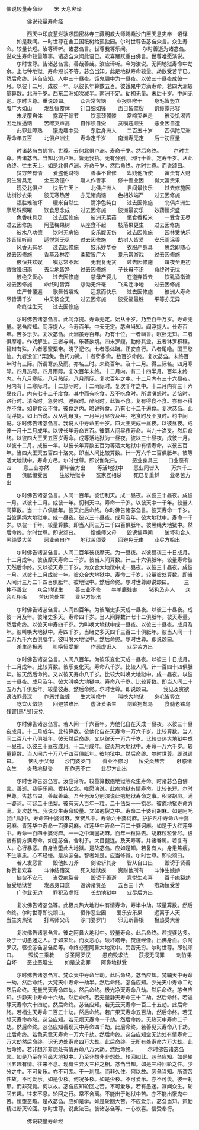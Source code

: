   佛说较量寿命经
　　宋 天息灾译




　　　　佛说较量寿命经

　　　　西天中印度惹烂驮啰国密林寺三藏明教大师赐紫沙门臣天息灾奉　诏译
　　如是我闻。一时世尊在舍卫国祇树给孤独园。尔时世尊告苾刍众言。众生寿命。较量长短。汝等谛听。诸苾刍言。世尊我等乐闻。
　　尔时善逝为诸苾刍。说众生寿命较量等事。诸苾刍众闻此语已。欢喜踊跃重白佛言。世尊唯愿演说。
　　尔时世尊。告诸苾刍言。善哉善哉。汝应谛听。今为汝说。无间地狱寿命中劫余。上七种地狱。寿命短长不等。苾刍当知。此是地狱寿命较量。劫数受苦毕已。然后命终。苾刍应知。人中三十昼夜。饿鬼趣中为一昼夜。以彼三十昼夜成彼一月。以彼十二月。成彼一年。以彼长年算数五百。彼饿鬼中方满寿命。若四大洲较量算数。北洲千岁。西东二洲如次减半。南洲不定。劫初无量。末后十岁。中间无定。尔时世尊。重说颂曰。
　　众合常苦恼　　业报唇喉干
　　身毛皆竖立　　腹广大如山
　　发乱恒覆体　　针口细如锋
　　面目皆擘裂　　饥瘦露形容
　　朱发覆自体　　露现于骨节
　　饮恶颈髑髅　　常啼哭奔走
　　彼受饥渴苦　　困乏恒逼恼
　　苦啼哭声高　　自作须自受
　　贪嗔违顺生　　恶业因自造
　　此罪业障熟　　饿鬼趣中受
　　东胜身洲人　　二百五十岁
　　西俱陀尼洲　　寿命年五百
　　北俱卢洲生　　寿命定千岁
　　南洲寿无定　　后十初叵量

　　时诸苾刍白佛言。世尊。云何北俱卢洲。寿命千岁。然后命终。
　　尔时世尊。告诸苾刍。当知北俱卢洲。皆无我执。无有分别。因行十善。定寿千岁。从此命终。往生天上。如是北俱卢洲。寿命千岁。然后命终。尔时世尊。而说颂曰。
　　贫穷苦有情　　爱盗他财物
　　善事不曾修　　卑贱他所使
　　富贵有大财　　资生皆具足
　　金玉及僮仆　　斯人作善事
　　修十善业因　　得大富贵果
　　现受北俱卢　　快乐生天上
　　北俱卢洲人　　世间最快乐
　　过去修施因　　劫树妙衣果
　　彼无寒热苦　　亦无诸病恼
　　色相妙端严　　过去因修施
　　福胜难破坏　　粳米自然生
　　清净色纯白　　过去因修施
　　北俱卢洲生　　摩尼珠照曜
　　饮食思念成　　过去因修施
　　彼洲最安乐　　妙药恒炽盛
　　色香味具足　　过去因修施
　　彼洲无菜茹　　恒食香稻米
　　一受食无尽　　过去因修施
　　阿蓝梅果树　　从座食不起
　　枝落果更生　　过去因修施
　　彼水八功德　　饮时无病恼
　　安乐腹无伤　　过去因修施
　　园林受快乐　　妙音恒听闻
　　适悦常无尽　　过去因修施
　　劫树人皆爱　　安乐雨涂香
　　风香无有尽　　过去因修施
　　妓乐妙华香　　衣服严身具
　　思念即随心　　过去因修施
　　香草及林峦　　柔软皆广大
　　爱乐常游戏　　过去因修施
　　彼恒共欢娱　　嗔忿常不起
　　无我复无贪　　过去因修施
　　每夜至更初　　微微降细雨
　　去尘地皆净　　过去因修施
　　子长母不识　　命终时无忧
　　彼绝贪爱心　　过去因修施
　　慈母产婴儿　　在道弃皆去
　　饮乳涌指流　　过去因修施
　　命终时皆弃　　悲恸无纤毫
　　飞禽迁净地　　过去因修施
　　庄严普覆遍　　歌舞皆嬉戏
　　适意而快乐　　过去因修施
　　彼洲人寿命　　尽皆满千岁
　　中夭彼全无　　过去因修施
　　彼受福最胜　　平等亦无异
　　命终往生天　　过去因修施

　　尔时佛告诸苾刍言。此阎浮提。寿命无定。始从十岁。乃至百千万岁。寿命无量。苾刍应知。阎浮提人。今寿百年。中夭无定。苾刍当知。阎浮提人。长寿百年。苦多乐少。复次苾刍。此洲虽寿百年。乃有十位。一者嚩鲁。眠卧无知。二者俱摩噜。作戏解生。三者与嚩。乐著欲境。四末罗鍐。勤修其业。五者钵罗枳穰。智辩有殊。六者悉蜜栗帝。晓了记忆。七者悉体睹。正安自行。八者尾噜。国王愍恤。九者没[口*栗]兔。色朽力微。十者孽多俞。数百岁命终。复次苾刍。未终百年时有三际。所谓寒热及雨。亦名三时。未终百年。及十二月。得三际名。四月寒际。四月热际。四月雨际。复次百年未终。十二月内。有二十四半月。百年未终内。有八月寒际。八月热际。八月雨际。复次百年之中。十二月内有三十六昼夜。月内有十二寒际时。十二热际时。十二雨际时。复次千年之中。十二月内有三十六昼夜月。内有七十二千度食。其中而有吃食。及不吃食时。所谓嗔怒时。苦恼时。路行时。清斋时。急务时。睡眠时。醉闷时。此皆不食。复有得食不食。亦有不得亦不食。如是食及不食。彼食之内。略说得食。乃有七十二千遍食。复次苾刍。此阎浮提。如上所说。及从乳母食。一月半月昼夜及年。吃食时及不食时。约中间说。尔时佛告诸苾刍言。我说人中寿命五十岁。四大王天成一昼夜。以彼昼夜。成彼一月十二月成年。以彼长年寿命五百。彼算人间昼夜寿命。当九十洛叉。然后命终。以彼四大王天五百岁寿命。成等活地狱为一昼夜。彼以三十昼夜。成彼一月。以彼十二月。成彼一年。以彼长年算数五百为等活大地狱中有情寿命。以彼五百年。当四大王天五百四十洛叉。即当人间比较算数。计一万六千二百俱胝年。彼等活大地狱中。寿命方尽。尔时世尊。即说伽陀曰。
　　恶业身具三　　口业恶有四
　　意三业亦然　　罪毕苦方出
　　等活地狱中　　恶业同皆入
　　万六千二百　　俱胝恒受苦
　　生彼地狱中　　冤家互相杀
　　死已复重稣　　业尽苦方出

　　尔时佛告诸苾刍言。人间一百年。彼忉利天。成一昼夜。以彼三十昼夜。成彼一月。以彼十二月。成彼一年。忉利天中。寿命一千岁。以彼天中一千年。较量人间算数。当一十八俱胝年。彼天此后命终。尔时佛告诸苾刍言。彼天寿命一千岁。当彼黑绳大地狱中。成一昼夜。彼以三十昼夜。成月及年。彼大地狱中。寿命一千岁。以彼一千年。较量算数。即当人间三万二千四百俱胝年。彼黑绳大地狱中。然后命终。尔时世尊。即说颂曰。
　　憎嫌师父母　　毁谤佛声闻
　　破坏和合人　　黑绳受大苦
　　恶业亲自作　　地狱苦须受
　　回避免无由　　业尽方始出

　　尔时佛告诸苾刍言。人间二百年彼夜摩天。为一昼夜。以彼昼夜三十日成月。十二月成年。彼夜摩天寿命二千岁。彼当人间算数。计三十六俱胝年。较量寿命彼天然后命终。又以彼天寿二千岁。为众合大地狱中成一昼夜。以彼三十昼夜。成彼一月。以彼十二月成彼一年。彼众合大地狱中。寿命二千岁。较量彼处算数。即当人间计三万二千四百俱胝年。彼地狱中。然后命终。尔时世尊即说颂曰。
　　三种不善业　　众合地狱生
　　善三业不修　　牛羊鹿残害
　　猪狗及非人　　众合互相杀
　　苦因苦处生　　业尽方始出

　　尔时佛告诸苾刍言。人间四百年。为彼睹史多天成一昼夜。以彼三十昼夜。成彼一月及年。彼睹史多天。寿命四千岁。当人间算数计七十二俱胝年。彼天寿量。然后命终。以彼天中寿四千岁。为叫唤大地狱中成一昼夜。以彼三十昼夜。成月及年。彼叫唤大地狱中。寿四千岁。当睹史多天四千三百二十俱胝年。彼当人间一十二万九千六百俱胝年。彼叫唤大地狱中。然后命终。尔时世尊。即说颂曰。
　　杀生造极恶　　叫唤恒受罪
　　作恶虚诳人　　业尽苦方出

　　尔时佛告诸苾刍言。人间八百年。为彼乐变化天成一昼夜。以彼三十日成月。十二月成年。比较算数。彼乐变化天。寿命八千岁。比较人间。计一百四十四俱胝年。彼天然后命终。又以彼天寿命八千岁。比较大叫唤大地狱中。成一昼夜。以彼三十昼夜。成月及年。彼大叫唤大地狱中。寿命八千岁。比较算数。即当人间二十五万九千俱胝年。较量彼寿。然后命终。尔时世尊。即说颂曰。
　　我见及贪欲　　谤法罪最深
　　作恶并盖缠　　生大叫唤中
　　叫唤大地狱　　身毛皆竖立
　　吃饮火焰烧　　回避禁难出
　　虚诳爱杀生　　剑轮狗鹙鸟
　　食髓老铁乌　　残害[馬*展]无免

　　尔时佛告诸苾刍言。若人间一千六百年。为他化自在天成一昼夜。以彼三十昼夜成月。十二月成年。比较算数。彼他化自在天寿命一万六千岁。比较算数。当人间二百八十八俱胝年。彼天然后命终。又以彼天一万六千岁。比较炎热大地狱中成一昼夜。以彼三十昼夜成月。十二月成年。彼炎热大地狱中。寿命一万六千岁。较量算数。当人间六十万八千四百俱胝年。彼地狱中。然后命终。尔时世尊。即说颂曰。
　　恼乱于父母　　沙门婆罗门
　　善业不修习　　恒受炎热苦
　　诳惑诸众生　　炎热地狱受
　　所作恶不亡　　业尽方此出

　　尔时世尊告苾刍言。汝应谛听。较量算数疱地狱等众生寿命。时诸苾刍白佛言。善逝。我等乐闻。受持忆念。唯愿演说。此疱地狱有情寿命。比较长短。尔时世尊。告苾刍曰。善哉善哉。吾今为汝分别演说此疱地狱寿命之事。积聚胡麻。满一婆诃。可容二十佉梨。彼有天人百年一粒。二十佉梨一一捻尽。彼疱地狱寿命方满。复次苾刍。我说众生寿命较量。又如疱裂之中。寿命二十婆诃胡麻。如是阿吒[舀*鳥]中。寿命四十婆诃麻。贺贺凡中。寿命六十婆诃麻。护护凡中寿命八十婆诃麻。青莲华中寿命一百婆诃麻。红莲华中寿命一百二十婆诃麻。如是于大红莲华中。寿命一百四十婆诃麻。一一之中满圌胡麻。百年一粒除去。胡麻粒粒皆尽。彼诸有情方满寿命。如是苾刍。舍利子。大目健连。及天寿等。并诸眷属。若复有人。心行暴恶。自身当堕此大地狱。是故苾刍。应如是知。若复有人。身患焦瘦。不生嗔恚。心不轻慢。是故苾刍。智者如是。应当修觉。尔时世尊。即说颂曰。
　　若人发恶言　　毁他如刀斧
　　剑轮斩其身　　皆从自口出
　　毁谤于贤善　　称赞复欢喜
　　斗诤结宿冤　　死入地狱疾
　　资财他所有　　斗诤生嫉妒
　　恼彼不安乐　　当受疱裂苦
　　毁谤于善逝　　意悦生欢喜
　　百千疱裂劫　　恒受地狱苦
　　发恶身口意　　毁谤诸贤圣
　　五百三十六　　疱劫恒受苦
　　广作业无边　　罪犯及虚诳
　　长劫地狱中　　业尽后方出

　　复次佛告诸苾刍等。此极炎热大地狱中有情寿命。寿半中劫。较量算数。然后命终。尔时世尊即说颂曰。
　　恒作恶业因　　爱乐安乐果
　　远离于人天　　当生炎热狱
　　打骂师父母　　沙门婆罗门
　　邪见断善根　　极热受大苦

　　复次佛告诸苾刍言。彼之阿鼻大地狱中。较量寿命。此后命终。若提婆达多。及于一切愚迷之人。于如来处。而发恶心。破坏塔寺。焚烧经像。出佛身血。杀阿罗汉。驱役苾刍苾刍尼等。命终必堕阿鼻大地狱中。受苦无穷。尔时世尊。即说颂曰。
　　毁谤三乘教　　杀圣阿罗汉
　　愚痴毁求法　　获报无间罪
　　刺竹果自坏　　恶业恶趣生
　　如是放逸罪　　阿鼻地狱受

　　尔时佛告诸苾刍言。梵众天中寿命半劫。此后命终。苾刍应知。梵辅天中寿命一劫。然后命终。大梵天中寿命一劫半。然后命终。苾刍应知。少光天中寿命二劫然后命终。无量光天寿命四劫。然后命终。极光净天寿命八劫。然后命终。苾刍应知。少静天中寿命十六劫。然后命终。若无量静天寿命三十二劫。然后命终。若遍静天寿命六十四劫。然后命终。苾刍应知。若无云天寿命一百二十五劫。此后命终。若福生天寿命二百五十劫。然后命终。若广果天寿命五百劫。然后命终。若无想天寿命亦然。苾刍应知。若无烦天寿命一千劫。然后命终。无热天中寿命二千劫。然后命终。苾刍应知善现天中寿命四千劫。此后命终。若善见天寿命八千劫。此后命终。若色究竟天寿命一万六千劫。然后命终。苾刍应知空无边处有情寿命二万大劫然后命终。识无边处寿命四万大劫。此后命终。无所有处寿命六万大劫。此后命终。若非想非非想处有情寿命八万大劫。然后命终。
　　尔时佛告诸苾刍言。如是乃至在阿鼻大地狱中。乃至非想非非想处。轮回如此。苾刍应知。如是轮回五趣有情。往来不息。现有生异灭三种之相。苾刍当知。如是三种回轮之性。少分之中。不可爱乐。亦不可羡。于一刹那。而非久住。何以故。苾刍当知。所谓苦性故。不可爱乐。如是少秽。何况多秽。如是少秽。不可爱乐。亦不可羡。彼一刹那。而非究竟。何以故。苾刍应知轮回之苦。不可爱乐。若有愚迷。寡闻众生。轮回五趣。往来不息。轮回之行。常不舍离。不能出于地狱中苦。亦不能出饿鬼中苦。恒堕恶趣。是故苾刍。应如是学。如是轮回大苦。不应爱乐。苾刍当知。策勤精进断灭轮回。尔时世尊。说此法已。彼诸苾刍等。一心欢喜。信受奉行。

　　　　佛说较量寿命经


